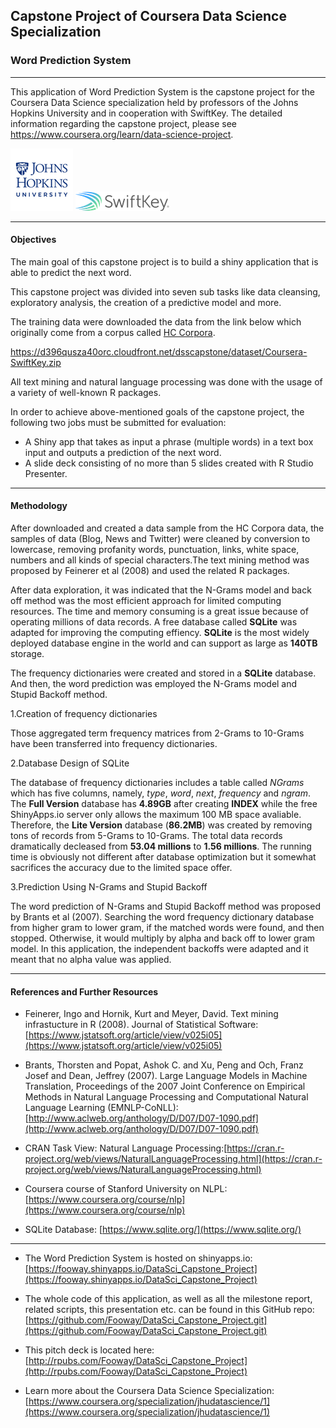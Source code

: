 ## Capstone Project of Coursera Data Science Specialization
### Word Prediction System
 
******
This application of Word Prediction System is the capstone project for the Coursera Data Science specialization held by professors of the Johns Hopkins University and in cooperation with SwiftKey. The detailed information regarding the capstone project, please see <https://www.coursera.org/learn/data-science-project>.

![Coursera Logo](logo-jhu.png)     ![SwiftKey Logo](swiftkey.png)


******

#### Objectives


The main goal of this capstone project is to build a shiny application that is able to predict the next word. 

This capstone project was divided into seven sub tasks like data cleansing, exploratory analysis, the creation of a predictive model and more.

The training data were downloaded the data from the link below which originally come from a corpus called [HC Corpora](http://www.corpora.heliohost.org/).

https://d396qusza40orc.cloudfront.net/dsscapstone/dataset/Coursera-SwiftKey.zip

All text mining and natural language processing was done with the usage of a variety of well-known R packages. 

In order to achieve above-mentioned goals of the capstone project, the following two jobs must be submitted for evaluation:

* A Shiny app that takes as input a phrase (multiple words) in a text box input and outputs a prediction of the next word.
* A slide deck consisting of no more than 5 slides created with R Studio Presenter.


******

#### Methodology


After downloaded and created a data sample from the HC Corpora data, the samples of data (Blog, News and Twitter) were cleaned by conversion to lowercase, removing profanity words, punctuation, links, white space, numbers and all kinds of special characters.The text mining method was proposed by Feinerer et al (2008) and used the related R packages.

After data exploration, it was indicated that the N-Grams model and back off method was the most efficient approach for limited computing resources. The time and memory consuming is a great issue because of operating millions of data records. A free database called **SQLite** was adapted for improving the computing effiency. **SQLite** is the most widely deployed database engine in the world and can support as large as **140TB** storage.

The frequency dictionaries were created and stored in a **SQLite** database. And then, the word prediction was employed the N-Grams model and Stupid Backoff method.

1.Creation of frequency dictionaries

Those aggregated term frequency matrices from 2-Grams to 10-Grams have been transferred into frequency dictionaries.

2.Database Design of SQLite

The database of frequency dictionaries includes a table called *NGrams* which has five columns, namely, *type*, *word*, *next*, *frequency* and *ngram*. The **Full Version** database has **4.89GB** after creating **INDEX** while the free ShinyApps.io server only allows the maximum 100 MB space avaliable. Therefore, the **Lite Version** database (**86.2MB**) was created by removing tons of records from 5-Grams to 10-Grams. The total data records dramatically decleased from **53.04 millions** to **1.56 millions**. The running time is obviously not different after database optimization but it somewhat sacrifices the accuracy due to the limited space offer. 

3.Prediction Using N-Grams and Stupid Backoff
 
The word prediction of N-Grams and Stupid Backoff method was proposed by Brants et al (2007). Searching the word frequency dictionary database from higher gram to lower gram, if the matched words were found, and then stopped. Otherwise, it would multiply by alpha and back off to lower gram model. In this application, the independent backoffs were adapted and it meant that no alpha value was applied.
 

******
#### References and Further Resources

* Feinerer, Ingo and Hornik, Kurt and Meyer, David. Text mining infrastucture in R (2008). Journal of Statistical Software:[https://www.jstatsoft.org/article/view/v025i05](https://www.jstatsoft.org/article/view/v025i05)

* Brants, Thorsten and Popat, Ashok C. and Xu, Peng and Och, Franz Josef and Dean, Jeffrey (2007). Large Language Models in Machine Translation, Proceedings of the 2007 Joint Conference on Empirical Methods in Natural Language Processing and Computational Natural Language Learning (EMNLP-CoNLL): [http://www.aclweb.org/anthology/D/D07/D07-1090.pdf](http://www.aclweb.org/anthology/D/D07/D07-1090.pdf)

* CRAN Task View: Natural Language Processing:[https://cran.r-project.org/web/views/NaturalLanguageProcessing.html](https://cran.r-project.org/web/views/NaturalLanguageProcessing.html)

* Coursera course of Stanford University on NLPL:[https://www.coursera.org/course/nlp](https://www.coursera.org/course/nlp)

* SQLite Database: [https://www.sqlite.org/](https://www.sqlite.org/)

******
* The Word Prediction System is hosted on shinyapps.io: [https://fooway.shinyapps.io/DataSci_Capstone_Project](https://fooway.shinyapps.io/DataSci_Capstone_Project)


* The whole code of this application, as well as all the milestone report, related scripts, this presentation  etc. can be found in this GitHub repo: [https://github.com/Fooway/DataSci_Capstone_Project.git](https://github.com/Fooway/DataSci_Capstone_Project.git)

* This pitch deck is located here: [http://rpubs.com/Fooway/DataSci_Capstone_Project](http://rpubs.com/Fooway/DataSci_Capstone_Project)

* Learn more about the Coursera Data Science Specialization: [https://www.coursera.org/specialization/jhudatascience/1](https://www.coursera.org/specialization/jhudatascience/1)
